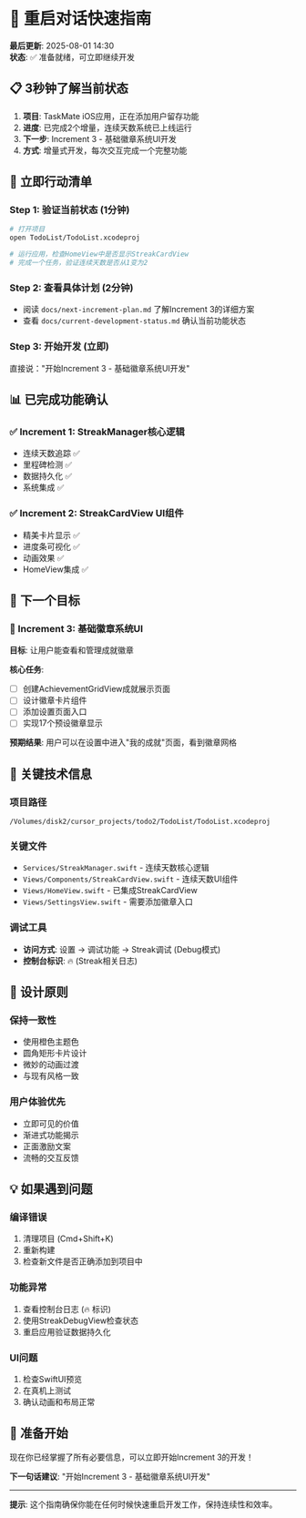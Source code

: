 # 🚀 重启对话快速指南

**最后更新**: 2025-08-01 14:30  
**状态**: ✅ 准备就绪，可立即继续开发

## 📋 3秒钟了解当前状态

1. **项目**: TaskMate iOS应用，正在添加用户留存功能
2. **进度**: 已完成2个增量，连续天数系统已上线运行
3. **下一步**: Increment 3 - 基础徽章系统UI开发
4. **方式**: 增量式开发，每次交互完成一个完整功能

## 🎯 立即行动清单

### Step 1: 验证当前状态 (1分钟)
```bash
# 打开项目
open TodoList/TodoList.xcodeproj

# 运行应用，检查HomeView中是否显示StreakCardView
# 完成一个任务，验证连续天数是否从1变为2
```

### Step 2: 查看具体计划 (2分钟)
- 阅读 `docs/next-increment-plan.md` 了解Increment 3的详细方案
- 查看 `docs/current-development-status.md` 确认当前功能状态

### Step 3: 开始开发 (立即)
直接说："开始Increment 3 - 基础徽章系统UI开发"

## 📊 已完成功能确认

### ✅ Increment 1: StreakManager核心逻辑
- 连续天数追踪 ✅
- 里程碑检测 ✅  
- 数据持久化 ✅
- 系统集成 ✅

### ✅ Increment 2: StreakCardView UI组件
- 精美卡片显示 ✅
- 进度条可视化 ✅
- 动画效果 ✅
- HomeView集成 ✅

## 🎯 下一个目标

### 🔄 Increment 3: 基础徽章系统UI
**目标**: 让用户能查看和管理成就徽章

**核心任务**:
- [ ] 创建AchievementGridView成就展示页面
- [ ] 设计徽章卡片组件
- [ ] 添加设置页面入口
- [ ] 实现17个预设徽章显示

**预期结果**: 用户可以在设置中进入"我的成就"页面，看到徽章网格

## 🔧 关键技术信息

### 项目路径
```
/Volumes/disk2/cursor_projects/todo2/TodoList/TodoList.xcodeproj
```

### 关键文件
- `Services/StreakManager.swift` - 连续天数核心逻辑
- `Views/Components/StreakCardView.swift` - 连续天数UI组件
- `Views/HomeView.swift` - 已集成StreakCardView
- `Views/SettingsView.swift` - 需要添加徽章入口

### 调试工具
- **访问方式**: 设置 → 调试功能 → Streak调试 (Debug模式)
- **控制台标识**: 🔥 (Streak相关日志)

## 🎨 设计原则

### 保持一致性
- 使用橙色主题色
- 圆角矩形卡片设计
- 微妙的动画过渡
- 与现有风格一致

### 用户体验优先
- 立即可见的价值
- 渐进式功能揭示
- 正面激励文案
- 流畅的交互反馈

## 💡 如果遇到问题

### 编译错误
1. 清理项目 (Cmd+Shift+K)
2. 重新构建
3. 检查新文件是否正确添加到项目中

### 功能异常
1. 查看控制台日志 (🔥 标识)
2. 使用StreakDebugView检查状态
3. 重启应用验证数据持久化

### UI问题
1. 检查SwiftUI预览
2. 在真机上测试
3. 确认动画和布局正常

## 🚀 准备开始

现在你已经掌握了所有必要信息，可以立即开始Increment 3的开发！

**下一句话建议**: "开始Increment 3 - 基础徽章系统UI开发"

---

**提示**: 这个指南确保你能在任何时候快速重启开发工作，保持连续性和效率。